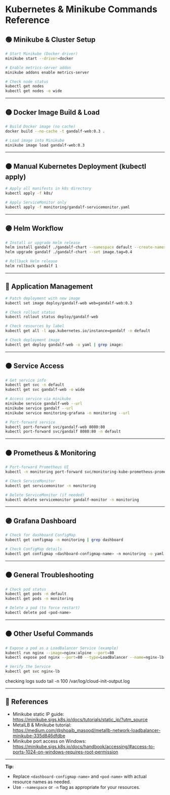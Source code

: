 # Kubernetes & Minikube Commands Reference

## 🟢 Minikube & Cluster Setup
```sh
# Start Minikube (Docker driver)
minikube start --driver=docker

# Enable metrics-server addon
minikube addons enable metrics-server

# Check node status
kubectl get nodes
kubectl get nodes -o wide
```

---

## 🟡 Docker Image Build & Load
```sh
# Build Docker image (no cache)
docker build --no-cache -t gandalf-web:0.3 .

# Load image into Minikube
minikube image load gandalf-web:0.3
```

---

## 🟠 Manual Kubernetes Deployment (kubectl apply)
```sh
# Apply all manifests in k8s directory
kubectl apply -f k8s/

# Apply ServiceMonitor only
kubectl apply -f monitoring/gandalf-servicemonitor.yaml
```

---

## 🟣 Helm Workflow
```sh
# Install or upgrade Helm release
helm install gandalf ./gandalf-chart --namespace default --create-namespace
helm upgrade gandalf ./gandalf-chart --set image.tag=0.4

# Rollback Helm release
helm rollback gandalf 1
```

---

## 🔵 Application Management
```sh
# Patch deployment with new image
kubectl set image deploy/gandalf-web web=gandalf-web:0.3

# Check rollout status
kubectl rollout status deploy/gandalf-web

# Check resources by label
kubectl get all -l app.kubernetes.io/instance=gandalf -n default

# Check deployment image
kubectl get deploy gandalf-web -o yaml | grep image:
```

---

## 🟤 Service Access
```sh
# Get service info
kubectl get svc -n default
kubectl get svc gandalf-web -o wide

# Access service via minikube
minikube service gandalf-web --url
minikube service gandalf --url
minikube service monitoring-grafana -n monitoring --url

# Port-forward service
kubectl port-forward svc/gandalf-web 8080:80
kubectl port-forward svc/gandalf 8080:80 -n default
```

---

## 🟠 Prometheus & Monitoring
```sh
# Port-forward Prometheus UI
kubectl -n monitoring port-forward svc/monitoring-kube-prometheus-prometheus 9090:9090

# Check ServiceMonitor
kubectl get servicemonitor -n monitoring

# Delete ServiceMonitor (if needed)
kubectl delete servicemonitor gandalf-monitor -n monitoring
```

---

## 🟣 Grafana Dashboard
```sh
# Check for dashboard ConfigMap
kubectl get configmap -n monitoring | grep dashboard

# Check ConfigMap details
kubectl get configmap <dashboard-configmap-name> -n monitoring -o yaml
```

---

## ⚫ General Troubleshooting
```sh
# Check pod status
kubectl get pods -n default
kubectl get pods -n monitoring

# Delete a pod (to force restart)
kubectl delete pod <pod-name>
```

---

## 🟤 Other Useful Commands
```sh
# Expose a pod as a LoadBalancer Service (example)
kubectl run nginx --image=nginx:alpine --port=80
kubectl expose pod nginx --port=80 --type=LoadBalancer --name=nginx-lb --load-balancer-ip=192.168.49.241

# Verify the Service
kubectl get svc nginx-lb
```

checking logs
sudo tail -n 100 /var/log/cloud-init-output.log


---

## 📝 References
- Minikube static IP guide: https://minikube.sigs.k8s.io/docs/tutorials/static_ip/?utm_source
- MetalLB & Minikube tutorial: https://medium.com/@shoaib_masood/metallb-network-loadbalancer-minikube-335d846dfdbe
- Minikube port access on Windows: https://minikube.sigs.k8s.io/docs/handbook/accessing/#access-to-ports-1024-on-windows-requires-root-permission

---

**Tip:**
- Replace `<dashboard-configmap-name>` and `<pod-name>` with actual resource names as needed.
- Use `--namespace` or `-n` flag as appropriate for your resources.